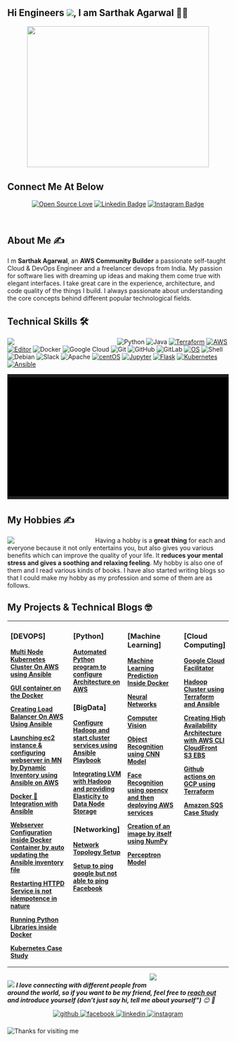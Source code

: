 ## Hi Engineers <img src="https://github.com/TheDudeThatCode/TheDudeThatCode/blob/master/Assets/Hi.gif" width="29px">, I am Sarthak Agarwal 👨‍🎓

<!--Header-->

<p align="center">
  <img src="https://img.etimg.com/thumb/msid-84146056,width-1200,height-900,imgsize-638053,resizemode-8,quality-100/20210706_developer-economy_01.jpg" width="414" height="320" />
</p>

## Connect Me At Below
  <!--social media icon-->
<div align="center">
 
 
 
 
[![Open Source Love](https://badges.frapsoft.com/os/v2/open-source.svg?v=103)](https://github.com/Sarthak-Agarwal1410)
[![Linkedin Badge](https://img.shields.io/badge/-Sarthak%20Agarwal-blue?style=social&logo=Linkedin&logoColor=blue&link=https://www.linkedin.com/in/sarthak-agarwal-0476331b1/)](https://www.linkedin.com/in/sarthak-agarwal-0476331b1/)
[![Instagram Badge](https://img.shields.io/badge/-Sarthak%20Agarwal-blue?style=social&logo=Instagram&link=https://www.instagram.com/sarthak_ag.1410/?hl=en/)](https://www.instagram.com/sarthak_ag.1410/?hl=en/) 



</div>  

</br>


<!--About Me-->
<div>
 <p>
 
</p>
  


## About Me ✍
 
 I m <b> Sarthak Agarwal</b>, an <b>AWS Community Builder</b> a passionate self-taught Cloud & DevOps Engineer and a freelancer devops from India. My passion for software lies with dreaming up ideas and making them come true with elegant interfaces. I take great care in the experience, architecture, and code quality of the things I build. I always passionate about understanding the core concepts behind different popular technological fields. 


</div>

<!--technical skill-->

## Technical Skills 🛠 

<img align='left' src='https://media.giphy.com/media/SWoSkN6DxTszqIKEqv/giphy.gif' width='250"'>

![Python](https://img.shields.io/badge/-Python-black?style=flat-square&logo=Python)
![Java](https://img.shields.io/badge/-java-E34A86?style=flat-square&logo=java)
[![Terraform](https://img.shields.io/badge/Learning-Terraform-623ce4?style=flat-square&logo=terraform&logoColor=white)](https://www.terraform.io/)
[![AWS](https://img.shields.io/badge/Learning-AWS-FF9900?style=flat-square&logo=amazon-aws&logoColor=white)](https://github.com/br3ndonland/awsdev)
[![Editor](https://img.shields.io/badge/Editor-VSCode-blue?style=flat-square&logo=visual-studio-code&logoColor=white)](https://code.visualstudio.com/)
![Docker](https://img.shields.io/badge/-Docker-black?style=flat-square&logo=docker)
![Google Cloud](https://img.shields.io/badge/Google%20Cloud-black?style=flat-square&logo=google-cloud)
![Git](https://img.shields.io/badge/-Git-black?style=flat-square&logo=git)
![GitHub](https://img.shields.io/badge/-GitHub-181717?style=flat-square&logo=github)
![GitLab](https://img.shields.io/badge/-GitLab-FCA121?style=flat-square&logo=gitlab)
[![OS](https://img.shields.io/badge/OS-Linux-informational?style=flat-square&logo=linux&logoColor=white)](https://en.wikipedia.org/wiki/Linux)
 ![Shell](https://img.shields.io/badge/-Shell-blasck?style=plastic&logo=Shell)
 ![Debian](https://img.shields.io/badge/-Debian-A80030?style=flat-square&logo=Debian&logoColor=white)
 ![Slack](https://img.shields.io/badge/-Slack-E01563?style=flat-square&logo=Slack&logoColor=white)
 ![Apache](https://img.shields.io/badge/-Apache-D22128?style=flat-square&logo=Apache&logoColor=white)
 [![centOS](https://img.shields.io/badge/CentOS-7.0-blue?style=flat-square&logo=CentOS&logoColor=262577)](https://www.centos.org/)
 [![Jupyter](https://img.shields.io/badge/Jupyter%20Notebook-Jupyter-orange?style=for-the-badge&logo=Jupyter)](https://jupyter.org/try)
 [![Flask](https://img.shields.io/badge/-Flask-000000?style=flat-square&logo=Flask&logoColor=ffffff)](https://flask.palletsprojects.com/)
 [![Kubernetes](https://img.shields.io/badge/-Kubernetes-326CE5?style=flat-square&logo=Kubernetes&logoColor=ffffff)](https://kubernetes.io/)
 [![Ansible](https://img.shields.io/badge/-ansible-326CE5?style=flat-square&logo=ansible&logoColor=000000)](https://ansible.io/)

<p align="center">
  <img src="https://github.com/amit17133129/amit17133129/blob/main/MySkills.gif?raw=true"/>
</p>
 <!--My Hobbies-->
 
 

## My Hobbies ✍

<img align='left' src='https://octodex.github.com/images/hula_loop_octodex03.gif' width='200"'>
 
Having a hobby is a <b>great</b> <b>thing</b> for each and everyone because it not only entertains you,
but also gives you various benefits which can improve the quality of your life. It <b>reduces your mental stress and gives a soothing and relaxing feeling</b>. My hobby is also one of them and I read various kinds of books. I have also started writing blogs so that I could make my hobby as my profession and some of them are as follows.
##


##





<!--BLOG Process-->
## My Projects & Technical Blogs 🤓
<b>
<table><tr><td valign="top" width="33%">

### [DEVOPS]
<!-- recent_releases starts -->

[Multi Node Kubernetes Cluster On AWS using Ansible](https://www.linkedin.com/posts/sarthak-agarwal-0476331b1_connetions-vimaldaga-righteducation-activity-6850406720590626816-MhGI)

[GUI container on the Docker](https://www.linkedin.com/posts/sarthak-agarwal-0476331b1_connetions-vimaldaga-righteducation-activity-6805471904711884801-m3LE)

[Creating Load Balancer On AWS Using Ansible](https://www.linkedin.com/posts/sarthak-agarwal-0476331b1_connetions-vimaldaga-righteducation-activity-6790688268057931776-6zWM)

[Launching ec2 instance & configuring webserver in MN by Dynamic Inventory using Ansible on AWS](https://www.linkedin.com/posts/sarthak-agarwal-0476331b1_connections-ansible-awsdevops-activity-6788200078134788096-F6Qb)

[Docker 🐳 Integration with Ansible](https://www.linkedin.com/posts/sarthak-agarwal-0476331b1_integration-of-docker-and-ansible-activity-6785885035280003072-68w9)

[Webserver Configuration inside Docker Container by auto updating the Ansible inventory file](https://www.linkedin.com/posts/sarthak-agarwal-0476331b1_connetions-vimaldaga-righteducation-activity-6789932452480733184-m66r)
  
[Restarting HTTPD Service is not idempotence in nature](https://www.linkedin.com/posts/sarthak-agarwal-0476331b1_connections-ansible-worldrecordholder-activity-6786732270830014464-UZMx)
  
[Running Python Libraries inside Docker](https://sarthakagarwal-9711.medium.com/firstly-we-launch-a-docker-container-centos-inside-our-base-operating-system-and-then-we-run-the-e9e6a2015769)
  
[Kubernetes Case Study](https://sarthakagarwal-9711.medium.com/kubernetes-and-its-case-study-with-spotify-5a1ed145487e)

</td><td valign="top" width="25%"> 
 
### [Python]
  
[Automated Python program to configure Architecture on AWS](https://sarthakagarwal-9711.medium.com/arth-task-8-e61ae5b03bde)
  
### [BigData]
<!-- recent_releases starts -->
 [Configure Hadoop and start cluster services using Ansible Playbook](https://www.linkedin.com/posts/sarthak-agarwal-0476331b1_connections-hadoop-ansible-activity-6786384833598775296-Kge1)
  
  [Integrating LVM with Hadoop and providing Elasticity to Data Node Storage](https://www.linkedin.com/posts/sarthak-agarwal-0476331b1_arth-task-71a-activity-6776908569607471104-e9OC)
 
### [Networking]
  
[Network Topology Setup](https://www.linkedin.com/posts/sarthak-agarwal-0476331b1_connections-vimaldaga-righteducation-activity-6788641109674344449-d7IM)
  
[Setup to ping google but not able to ping Facebook](https://www.linkedin.com/posts/sarthak-agarwal-0476331b1_folks-vimaldaga-righteducation-activity-6785651411897081856-78kj)
</td><td valign="top" width="30%"> 

### [Machine Learning]
<!-- blog starts -->

[Machine Learning Prediction Inside Docker](https://www.linkedin.com/posts/sarthak-agarwal-0476331b1_enthusiasts-docker-dockerhub-activity-6804512879157506048-Stae)

[Neural Networks ](https://sarthakagarwal-9711.medium.com/neural-networks-846883f249d1)

[Computer Vision](https://www.linkedin.com/posts/sarthak-agarwal-0476331b1_connetions-vimaldaga-righteducation-activity-6810986530300035072-4rNw)

[Object Recognition using CNN Model](https://github.com/Sarthak-Agarwal1410/Object_Recognition_using_CNN_Model.git)
  
[Face Recognition using opencv and then deploying AWS services](https://github.com/Sarthak-Agarwal1410/Face_Recognition_AWS_EC2_EBS.git)
  
[Creation of an image by itself using NumPy](https://github.com/Sarthak-Agarwal1410/Create-image-by-yourself-Using-Python-Code.git)
  
[Perceptron Model](https://github.com/Sarthak-Agarwal1410/Perceptron-Data-Learning.git)
  
</td><td valign="top" width="50%">

### [Cloud Computing]
<!-- tils starts -->
  
[Google Cloud Facilitator](https://www.cloudskillsboost.google/public_profiles/f9a7e00c-4161-4e4e-ab72-edd790807729)
  
[Hadoop Cluster using Terraform and Ansible](https://github.com/Sarthak-Agarwal1410/Hadoop-Cluster-using-Terraform-and-ansible.git)
  
[Creating High Availability Architecture with AWS CLI CloudFront S3 EBS](https://sarthakagarwal-9711.medium.com/aws-cli-task-5c0011cf7236)

[Github actions on GCP using Terraform](https://github.com/Sarthak-Agarwal1410/github-actions-gcp-using-terraform.git) 

[Amazon SQS Case Study](https://sarthakagarwal-9711.medium.com/the-use-cases-solved-by-amazon-sqs-its-case-study-6322d048a062)
</td></tr></table> </b>

<!--footer-->

<img align='right' src="https://media.giphy.com/media/M9gbBd9nbDrOTu1Mqx/giphy.gif" width="180">

##
<img src="https://media.giphy.com/media/LnQjpWaON8nhr21vNW/giphy.gif" width="60"> <em><b>I love connecting with different people from around the world, so if you want to be my friend, feel free to [reach out](https://wa.me/+919084369325) and introduce yourself (don’t just say hi, tell me about yourself")</b> 😊 💜</em>


<div align="center">
<a href="https://github.com/Sarthak-Agarwal1410" target="_blank">
<img src=https://img.shields.io/badge/github-%2324292e.svg?&style=for-the-badge&logo=github&logoColor=white alt=github style="margin-bottom: 5px;" />
</a>
<a href="https://m.facebook.com/profile.php?lst=100051903403433%3A100051903403433%3A1605120679" target="_blank">
<img src=https://img.shields.io/badge/facebook-%232E87FB.svg?&style=for-the-badge&logo=facebook&logoColor=white alt=facebook style="margin-bottom: 5px;" />
</a>
<a href="https://www.linkedin.com/in/sarthak-agarwal-0476331b1/" target="_blank">
<img src=https://img.shields.io/badge/linkedin-%231E77B5.svg?&style=for-the-badge&logo=linkedin&logoColor=white alt=linkedin style="margin-bottom: 5px;" />
</a>
<a href="https://www.instagram.com/sarthak_ag.1410/?hl=en" target="_blank">
<img src=https://img.shields.io/badge/instagram-%23000000.svg?&style=for-the-badge&logo=instagram&logoColor=white alt=instagram style="margin-bottom: 5px;" />
</a>  



</div>  
  

<br/>  


   
<img height="120" alt="Thanks for visiting me" width="100%" src="https://raw.githubusercontent.com/BrunnerLivio/brunnerlivio/master/images/marquee.svg" />

